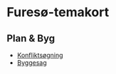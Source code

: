 
<h1>Furesø-temakort</h1>

<h2>Plan & Byg</h2>

- <a target="blank" href="http://vidi/app/furesoe/?config=konflikt.json">Konfliktsøgning</a>
- <a target="blank" href="http://vidi/app/furesoe/?config=byggesag.json">Byggesag</a>





